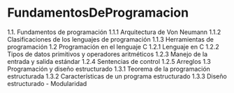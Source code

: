 # FundamentosDeProgramacion
1.1. Fundamentos de programación
1.1.1 Arquitectura de Von Neumann
1.1.2 Clasificaciones de los lenguajes de programación
1.1.3 Herramientas de programación
1.2 Programación en el lenguaje C
1.2.1 Lenguaje en C
1.2.2 Tipos de datos primitivos y operadores aritméticos
1.2.3 Manejo de la entrada y salida estándar
1.2.4 Sentencias de control
1.2.5 Arreglos
1.3 Programación y diseño estructurado
1.3.1 Teorema de la programación estructurada
1.3.2 Características de un programa estructurado
1.3.3 Diseño estructurado - Modularidad
